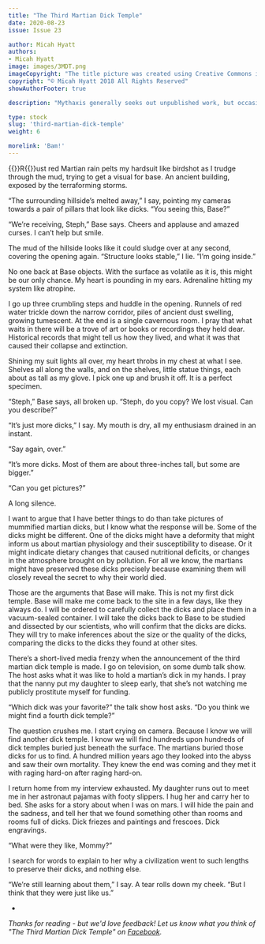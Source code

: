 ```yaml
---
title: "The Third Martian Dick Temple"
date: 2020-08-23
issue: Issue 23

author: Micah Hyatt
authors: 
- Micah Hyatt
image: images/3MDT.png
imageCopyright: "The title picture was created using Creative Commons images - many thanks to the following creators: [Layers](https://pixabay.com/illustrations/oil-painting-paint-painting-artist-5285514/), and [tomw77](https://pixabay.com/photos/columns-doorway-stone-arches-452590/)."
copyright: "© Micah Hyatt 2018 All Rights Reserved"
showAuthorFooter: true

description: "Mythaxis generally seeks out unpublished work, but occasionally a story comes along that leaves the kind of impression that you want to land again. Micah Hyatt's perfectly crafted piece of flash fiction is just such a thing: a short, sharp, knock-out punch of a story, with a killer final line."

type: stock
slug: 'third-martian-dick-temple'
weight: 6

morelink: 'Bam!'
---
```


{{<glyph>}}R{{</glyph>}}ust red Martian rain pelts my hardsuit like birdshot as I trudge through the mud, trying to get a visual for base. An ancient building, exposed by the terraforming storms. 

“The surrounding hillside’s melted away,” I say, pointing my cameras towards a pair of pillars that look like dicks.  “You seeing this, Base?” 

“We’re receiving, Steph,” Base says. Cheers and applause and amazed curses. I can’t help but smile.

The mud of the hillside looks like it could sludge over at any second, covering the opening again. “Structure looks stable,” I lie. ”I’m going inside.”

No one back at Base objects. With the surface as volatile as it is, this might be our only chance. My heart is pounding in my ears. Adrenaline hitting my system like atropine.

I go up three crumbling steps and huddle in the opening. Runnels of red water trickle down the narrow corridor, piles of ancient dust swelling, growing tumescent. At the end is a single cavernous room. I pray that what waits in there will be a trove of art or books or recordings they held dear. Historical records that might tell us how they lived, and what it was that caused their collapse and extinction.  

Shining my suit lights all over, my heart throbs in my chest at what I see.  Shelves all along the walls, and on the shelves, little statue things, each about as tall as my glove. I pick one up and brush it off. It is a perfect specimen.

“Steph,” Base says, all broken up. “Steph, do you copy? We lost visual. Can you describe?”

“It’s just more dicks,” I say. My mouth is dry, all my enthusiasm drained in an instant. 

“Say again, over.”

“It’s more dicks. Most of them are about three-inches tall, but some are bigger.”

“Can you get pictures?”

A long silence.

I want to argue that I have better things to do than take pictures of mummified martian dicks, but I know what the response will be. Some of the dicks might be different. One of the dicks might have a deformity that might inform us about martian physiology and their susceptibility to disease. Or it might indicate dietary changes that caused nutritional deficits, or changes in the atmosphere brought on by pollution. For all we know, the martians might have preserved these dicks precisely because examining them will closely reveal the secret to why their world died. 

Those are the arguments that Base will make. This is not my first dick temple. Base will make me come back to the site in a few days, like they always do. I will be ordered to carefully collect the dicks and place them in a vacuum-sealed container. I will take the dicks back to Base to be studied and dissected by our scientists, who will confirm that the dicks are dicks. They will try to make inferences about the size or the quality of the dicks, comparing the dicks to the dicks they found at other sites. 

There’s a short-lived media frenzy when the announcement of the third martian dick temple is made. I go on television, on some dumb talk show. The host asks what it was like to hold a martian’s dick in my hands. I pray that the nanny put my daughter to sleep early, that she’s not watching me publicly prostitute myself for funding. 

“Which dick was your favorite?” the talk show host asks. “Do you think we might find a fourth dick temple?”

The question crushes me. I start crying on camera. Because I know we will find another dick temple. I know we will find hundreds upon hundreds of dick temples buried just beneath the surface. The martians buried those dicks for us to find. A hundred million years ago they looked into the abyss and saw their own mortality. They knew the end was coming and they met it with raging hard-on after raging hard-on. 

I return home from my interview exhausted. My daughter runs out to meet me in her astronaut pajamas with footy slippers. I hug her and carry her to bed. She asks for a story about when I was on mars. I will hide the pain and the sadness, and tell her that we found something other than rooms and rooms full of dicks. Dick friezes and paintings and frescoes. Dick engravings. 

“What were they like, Mommy?”

I search for words to explain to her why a civilization went to such lengths to preserve their dicks, and nothing else. 

“We’re still learning about them,” I say. A tear rolls down my cheek. “But I think that they were just like us.”

-

*Thanks for reading - but we'd love feedback! Let us know what you think of "The Third Martian Dick Temple" on [Facebook](https://www.facebook.com/MythaxisMagazine/posts/103848768202791).*
